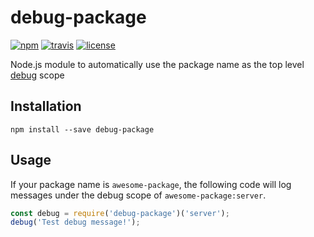 # debug-package

[![npm](https://img.shields.io/npm/v/debug-package.svg?style=for-the-badge&logo=npm)](https://www.npmjs.com/package/debug-package) [![travis](https://img.shields.io/travis/com/matthewtole/debug-package.svg?style=for-the-badge&logo=travis)](https://travis-ci.com/matthewtole/debug-package) [![license](https://img.shields.io/github/license/matthewtole/debug-package.svg?style=for-the-badge)](./LICENCE)

Node.js module to automatically use the package name as the top level [debug](https://www.npmjs.com/package/debug) scope

## Installation

```
npm install --save debug-package
```

## Usage

If your package name is `awesome-package`, the following code will log messages under the debug scope of `awesome-package:server`.

```js
const debug = require('debug-package')('server');
debug('Test debug message!');
```
